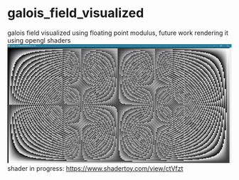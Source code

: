 # galois_field_visualized
galois field visualized using floating point modulus, future work rendering it using opengl shaders
<img src="https://github.com/kuhl33d/galois_field_visualized/blob/main/output.png?raw=true" />
shader in progress:
https://www.shadertoy.com/view/ctVfzt
